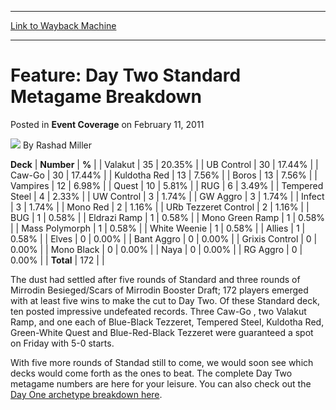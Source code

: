 
---
[Link to Wayback Machine](https://web.archive.org/web/20171029093112/https://magic.wizards.com/en/articles/archive/event-coverage/feature-day-two-standard-metagame-breakdown-2011-02-11-0)

[_metadata_:author]:- "Rashad Miller"
[_metadata_:description]:- "DeckNumber%  Valakut3520.35%  UB Control3017.44%  Caw-Go3017.44%  Kuldotha Red137.56%  Boros137.56%  Vampires126.98%  Quest105.81%"
[_metadata_:generator]:- "Drupal 7 (http://drupal.org)"
[_metadata_:node]:- "508551"
[_metadata_:publish_date]:- "2011-02-11"
[_metadata_:source]:- "div-main-content"
[_metadata_:title]:- "Feature: Day Two Standard Metagame Breakdown"
[_metadata_:wayback_capture_timestamp]:- "2017-10-29 09:31:12"
[_metadata_:wayback_raw_url]:- "https://web.archive.org/web/20171029093112id_/https://magic.wizards.com/en/articles/archive/event-coverage/feature-day-two-standard-metagame-breakdown-2011-02-11-0"
[_metadata_:wayback_url]:- "https://magic.wizards.com/en/articles/archive/event-coverage/feature-day-two-standard-metagame-breakdown-2011-02-11-0"
---


Feature: Day Two Standard Metagame Breakdown
============================================



 Posted in **Event Coverage**
 on February 11, 2011 






![](https://media.magic.wizards.com/styles/auth_small/public/images/person/authorpic_rashadmiller.jpg)
By Rashad Miller













 **Deck** | **Number** | **%** |
| Valakut | 35 | 20.35% |
| UB Control | 30 | 17.44% |
| Caw-Go | 30 | 17.44% |
| Kuldotha Red | 13 | 7.56% |
| Boros | 13 | 7.56% |
| Vampires | 12 | 6.98% |
| Quest | 10 | 5.81% |
| RUG | 6 | 3.49% |
| Tempered Steel | 4 | 2.33% |
| UW Control | 3 | 1.74% |
| GW Aggro | 3 | 1.74% |
| Infect | 3 | 1.74% |
| Mono Red | 2 | 1.16% |
| URb Tezzeret Control | 2 | 1.16% |
| BUG | 1 | 0.58% |
| Eldrazi Ramp | 1 | 0.58% |
| Mono Green Ramp | 1 | 0.58% |
| Mass Polymorph | 1 | 0.58% |
| White Weenie | 1 | 0.58% |
| Allies | 1 | 0.58% |
| Elves | 0 | 0.00% |
| Bant Aggro | 0 | 0.00% |
| Grixis Control | 0 | 0.00% |
| Mono Black | 0 | 0.00% |
| Naya | 0 | 0.00% |
| RG Aggro | 0 | 0.00% |
| **Total** | 172 |  |

The dust had settled after five rounds of Standard and three rounds of Mirrodin Besieged/Scars of Mirrodin Booster Draft; 172 players emerged with at least five wins to make the cut to Day Two. Of these Standard deck, ten posted impressive undefeated records. Three Caw-Go , two Valakut Ramp, and one each of Blue-Black Tezzeret, Tempered Steel, Kuldotha Red, Green-White Quest and Blue-Red-Black Tezzeret were guaranteed a spot on Friday with 5-0 starts. 


With five more rounds of Standad still to come, we would soon see which decks would come forth as the ones to beat. The complete Day Two metagame numbers are here for your leisure. You can also check out the [Day One archetype breakdown here](/en/articles/archive/event-coverage/feature-day-1-standard-metagame-breakdown-2011-02-10-0).







